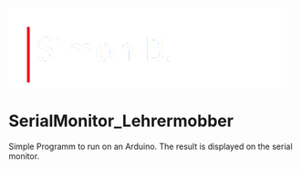 ![Name-Logo](name-logo.png)

# SerialMonitor_Lehrermobber
Simple Programm to run on an Arduino.  The result is displayed on the serial monitor.
